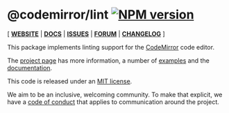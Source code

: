 # @codemirror/lint [![NPM version](https://img.shields.io/npm/v/@codemirror/lint.svg)](https://www.npmjs.org/package/@codemirror/lint)

[ [**WEBSITE**](https://codemirror.net/6/) | [**DOCS**](https://codemirror.net/6/docs/ref/#lint) | [**ISSUES**](https://github.com/codemirror/codemirror.next/issues) | [**FORUM**](https://discuss.codemirror.net/c/next/) | [**CHANGELOG**](https://github.com/codemirror/lint/blob/main/CHANGELOG.md) ]

This package implements linting support for the
[CodeMirror](https://codemirror.net/6/) code editor.

The [project page](https://codemirror.net/6/) has more information, a
number of [examples](https://codemirror.net/6/examples/) and the
[documentation](https://codemirror.net/6/docs/).

This code is released under an
[MIT license](https://github.com/codemirror/lint/tree/main/LICENSE).

We aim to be an inclusive, welcoming community. To make that explicit,
we have a [code of
conduct](http://contributor-covenant.org/version/1/1/0/) that applies
to communication around the project.
